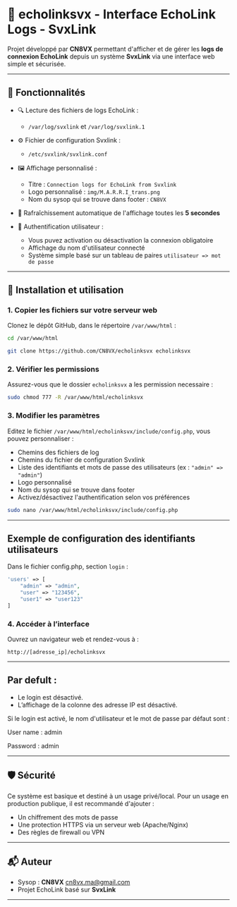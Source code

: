 # 🗼 echolinksvx - Interface EchoLink Logs - SvxLink

Projet développé par **CN8VX** permettant d'afficher et de gérer les **logs de connexion EchoLink** depuis un système **SvxLink** via une interface web simple et sécurisée.

---

## 🧩 Fonctionnalités

- 🔍 Lecture des fichiers de logs EchoLink :
  - `/var/log/svxlink` et `/var/log/svxlink.1`
  
- ⚙️ Fichier de configuration Svxlink :
  - `/etc/svxlink/svxlink.conf`

- 🖼️ Affichage personnalisé :
  - Titre : `Connection logs for EchoLink from Svxlink`
  - Logo personnalisé : `img/M.A.R.R.I_trans.png`
  - Nom du sysop qui se trouve dans footer : `CN8VX`

- 🔄 Rafraîchissement automatique de l'affichage toutes les **5 secondes**

- 🔐 Authentification utilisateur :
  - Vous puvez activation ou désactivation la connexion obligatoire
  - Affichage du nom d'utilisateur connecté
  - Système simple basé sur un tableau de paires `utilisateur => mot de passe`

---

## 🚀 Installation et utilisation

### 1. Copier les fichiers sur votre serveur web
Clonez le dépôt GitHub, dans le répertoire <code>/var/www/html</code> :

```bash
cd /var/www/html
```

```bash
git clone https://github.com/CN8VX/echolinksvx echolinksvx
```

### 2. Vérifier les permissions
Assurez-vous que le dossier <code>echolinksvx</code> a les permission necessaire :

```bash
sudo chmod 777 -R /var/www/html/echolinksvx
```

### 3. Modifier les paramètres
Editez le fichier <code>/var/www/html/echolinksvx/include/config.php</code>, vous pouvez personnaliser :

- Chemins des fichiers de log
- Chemins du fichier de configuration Svxlink
- Liste des identifiants et mots de passe des utilisateurs (ex : `"admin" => "admin"`)
- Logo personnalisé
- Nom du sysop qui se trouve dans footer
- Activez/désactivez l'authentification selon vos préférences

```bash
sudo nano /var/www/html/echolinksvx/include/config.php
```

---

## Exemple de configuration des identifiants utilisateurs

Dans le fichier config.php, section `login` :

```php
'users' => [
    "admin" => "admin",
    "user" => "123456",
    "user1" => "user123"
]
```

### 4. Accéder à l’interface
Ouvrez un navigateur web et rendez-vous à :

```
http://[adresse_ip]/echolinksvx
```
---

## Par defult : 

- Le login est désactivé.
- L’affichage de la colonne des adresse IP est désactivé.

Si le login est activé, le nom d'utilisateur et le mot de passe par défaut sont :

User name : admin

Password : admin

---

## 🛡️ Sécurité

Ce système est basique et destiné à un usage privé/local. Pour un usage en production publique, il est recommandé d'ajouter :

- Un chiffrement des mots de passe
- Une protection HTTPS via un serveur web (Apache/Nginx)
- Des règles de firewall ou VPN

---

## 📬 Auteur

- Sysop : **CN8VX** cn8vx.ma@gmail.com
- Projet EchoLink basé sur **SvxLink**

---
